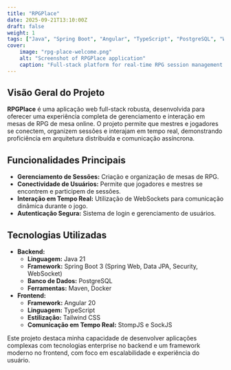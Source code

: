 ```yaml
---
title: "RPGPlace"
date: 2025-09-21T13:10:00Z
draft: false
weight: 1
tags: ["Java", "Spring Boot", "Angular", "TypeScript", "PostgreSQL", "WebSockets", "Real-time", "Tailwind CSS", "Full-stack"]
cover:
    image: "rpg-place-welcome.png"
    alt: "Screenshot of RPGPlace application"
    caption: "Full-stack platform for real-time RPG session management."
---
```


## Visão Geral do Projeto

**RPGPlace** é uma aplicação web full-stack robusta, desenvolvida para oferecer uma experiência completa de gerenciamento e interação em mesas de RPG de mesa online. O projeto permite que mestres e jogadores se conectem, organizem sessões e interajam em tempo real, demonstrando proficiência em arquitetura distribuída e comunicação assíncrona.

## Funcionalidades Principais

*   **Gerenciamento de Sessões:** Criação e organização de mesas de RPG.
*   **Conectividade de Usuários:** Permite que jogadores e mestres se encontrem e participem de sessões.
*   **Interação em Tempo Real:** Utilização de WebSockets para comunicação dinâmica durante o jogo.
*   **Autenticação Segura:** Sistema de login e gerenciamento de usuários.

## Tecnologias Utilizadas

*   **Backend:**
    *   **Linguagem:** Java 21
    *   **Framework:** Spring Boot 3 (Spring Web, Data JPA, Security, WebSocket)
    *   **Banco de Dados:** PostgreSQL
    *   **Ferramentas:** Maven, Docker
*   **Frontend:**
    *   **Framework:** Angular 20
    *   **Linguagem:** TypeScript
    *   **Estilização:** Tailwind CSS
    *   **Comunicação em Tempo Real:** StompJS e SockJS

Este projeto destaca minha capacidade de desenvolver aplicações complexas com tecnologias enterprise no backend e um framework moderno no frontend, com foco em escalabilidade e experiência do usuário.